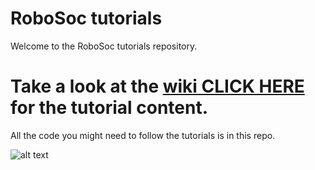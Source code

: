 
# RoboSoc tutorials

Welcome to the RoboSoc tutorials repository.


# Take a look at the [**wiki CLICK HERE**](https://github.com/Robosoc-Southampton/Tutorials/wiki) for the tutorial content.

All the code you might need to follow the tutorials is in this repo.

![alt text](https://img1.wsimg.com/isteam/ip/7ebd6ca0-46d1-4981-8b0c-2022eab10d63/720px-Arduino_Logo.svg.png "arduino logo")







